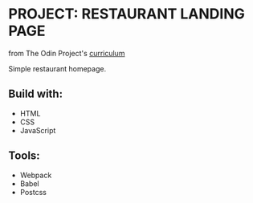 # PROJECT: RESTAURANT LANDING PAGE

from The Odin Project's [curriculum](https://www.theodinproject.com/paths/full-stack-javascript/courses/javascript/lessons/restaurant-page)

Simple restaurant homepage.

## Build with:

- HTML
- CSS
- JavaScript

## Tools:

- Webpack
- Babel
- Postcss
